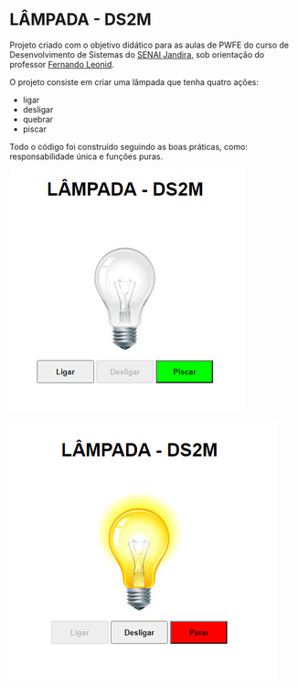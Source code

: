 # LÂMPADA - DS2M
Projeto criado com o objetivo didático para as aulas de PWFE do curso de Desenvolvimento de Sistemas do [SENAI Jandira](https://jandira.sp.senai.br/), sob orientação do professor [Fernando Leonid](https://github.com/fernandoleonid).

O projeto consiste em criar uma lâmpada que tenha quatro ações:
* ligar 
* desligar
* quebrar
* piscar

Todo o código foi construído seguindo as boas práticas, como: responsabilidade única e funções puras.

![](img/projeto.png)

![](img/parar.png)